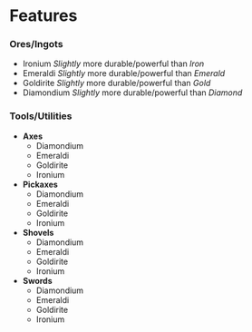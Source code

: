 # Features

### Ores/Ingots
- Ironium
  *Slightly* more durable/powerful than *Iron*
- Emeraldi
  *Slightly* more durable/powerful than *Emerald*
- Goldirite
  *Slightly* more durable/powerful than *Gold*
- Diamondium
  *Slightly* more durable/powerful than *Diamond*

### Tools/Utilities
- **Axes**
    - Diamondium
    - Emeraldi
    - Goldirite
    - Ironium
- **Pickaxes**
    - Diamondium
    - Emeraldi
    - Goldirite
    - Ironium
- **Shovels**
    - Diamondium
    - Emeraldi
    - Goldirite
    - Ironium
- **Swords**
    - Diamondium
    - Emeraldi
    - Goldirite
    - Ironium